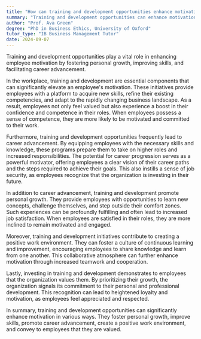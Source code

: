 ```yaml
---
title: "How can training and development opportunities enhance motivation?"
summary: "Training and development opportunities can enhance motivation by fostering personal growth, improving skills, and promoting career advancement."
author: "Prof. Ava Green"
degree: "PhD in Business Ethics, University of Oxford"
tutor_type: "IB Business Management Tutor"
date: 2024-09-07
---
```


Training and development opportunities play a vital role in enhancing employee motivation by fostering personal growth, improving skills, and facilitating career advancement.

In the workplace, training and development are essential components that can significantly elevate an employee's motivation. These initiatives provide employees with a platform to acquire new skills, refine their existing competencies, and adapt to the rapidly changing business landscape. As a result, employees not only feel valued but also experience a boost in their confidence and competence in their roles. When employees possess a sense of competence, they are more likely to be motivated and committed to their work.

Furthermore, training and development opportunities frequently lead to career advancement. By equipping employees with the necessary skills and knowledge, these programs prepare them to take on higher roles and increased responsibilities. The potential for career progression serves as a powerful motivator, offering employees a clear vision of their career paths and the steps required to achieve their goals. This also instills a sense of job security, as employees recognize that the organization is investing in their future.

In addition to career advancement, training and development promote personal growth. They provide employees with opportunities to learn new concepts, challenge themselves, and step outside their comfort zones. Such experiences can be profoundly fulfilling and often lead to increased job satisfaction. When employees are satisfied in their roles, they are more inclined to remain motivated and engaged.

Moreover, training and development initiatives contribute to creating a positive work environment. They can foster a culture of continuous learning and improvement, encouraging employees to share knowledge and learn from one another. This collaborative atmosphere can further enhance motivation through increased teamwork and cooperation.

Lastly, investing in training and development demonstrates to employees that the organization values them. By prioritizing their growth, the organization signals its commitment to their personal and professional development. This recognition can lead to heightened loyalty and motivation, as employees feel appreciated and respected.

In summary, training and development opportunities can significantly enhance motivation in various ways. They foster personal growth, improve skills, promote career advancement, create a positive work environment, and convey to employees that they are valued.
    